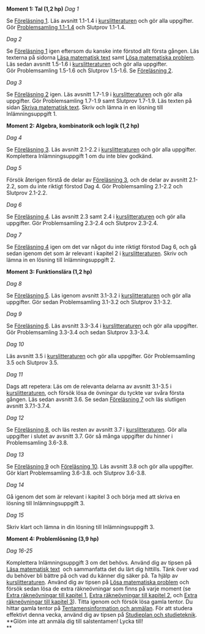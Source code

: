 **Moment 1: Tal (1,2 hp)**
_Dag 1_

Se [Föreläsning 1](https://www.youtube.com/watch?v=eY8toY4A3IY&feature=youtu.be). Läs avsnitt 1.1-1.4 i [kurslitteraturen](https://prep.math.su.se/pluginfile.php/16/course/section/1/FB6.pdf) och gör alla uppgifter. Gör [Problemsamling 1.1-1.4](https://prep.math.su.se/mod/lti/view.php?id=163 "Problemsamling 1.1-1.4") och Slutprov 1.1-1.4.

_Dag 2_

Se [Föreläsning 1](https://www.youtube.com/watch?v=eY8toY4A3IY&feature=youtu.be) igen eftersom du kanske inte förstod allt första gången. Läs texterna på sidorna [Läsa matematisk text](https://prep.math.su.se/mod/book/view.php?id=46&chapterid=7) samt [Lösa matematiska problem](https://prep.math.su.se/mod/book/view.php?id=46&chapterid=8). Läs sedan avsnitt 1.5-1.6 i [kurslitteraturen](https://prep.math.su.se/pluginfile.php/16/course/section/1/FB6.pdf) och gör alla uppgifter. Gör Problemsamling 1.5-1.6 och Slutprov 1.5-1.6. Se [Föreläsning 2](https://www.youtube.com/watch?v=9n4K3Q-vIxw&feature=youtu.be).

_Dag 3_

Se [Föreläsning 2](https://www.youtube.com/watch?v=9n4K3Q-vIxw&feature=youtu.be) igen. Läs avsnitt 1.7-1.9 i [kurslitteraturen](https://prep.math.su.se/pluginfile.php/16/course/section/1/FB6.pdf) och gör alla uppgifter. Gör Problemsamling 1.7-1.9 samt Slutprov 1.7-1.9. Läs texten på sidan [Skriva matematisk text](https://prep.math.su.se/mod/book/view.php?id=46&chapterid=9). Skriv och lämna in en lösning till Inlämningsuppgift 1.

**Moment 2: Algebra, kombinatorik och logik (1,2 hp)**

_Dag 4_

Se [Föreläsning 3](https://www.youtube.com/watch?v=---JkdFkkpA&feature=youtu.be). Läs avsnitt 2.1-2.2 i [kurslitteraturen](https://prep.math.su.se/pluginfile.php/16/course/section/1/FB6.pdf) och gör alla uppgifter. Komplettera Inlämningsuppgift 1 om du inte blev godkänd.

_Dag 5_

Försök återigen förstå de delar av [Föreläsning 3](https://www.youtube.com/watch?v=---JkdFkkpA&feature=youtu.be), och de delar av avsnitt 2.1-2.2, som du inte riktigt förstod Dag 4. Gör Problemsamling 2.1-2.2 och Slutprov 2.1-2.2.

_Dag 6_

Se [Föreläsning 4](https://www.youtube.com/watch?v=7I9bHY8Gi2k&feature=youtu.be). Läs avsnitt 2.3 samt 2.4 i [kurslitteraturen](https://prep.math.su.se/pluginfile.php/16/course/section/1/FB6.pdf) och gör alla uppgifter. Gör Problemsamling 2.3-2.4 och Slutprov 2.3-2.4.

_Dag 7_

Se [Föreläsning 4](https://www.youtube.com/watch?v=7I9bHY8Gi2k&feature=youtu.be) igen om det var något du inte riktigt förstod Dag 6, och gå sedan igenom det som är relevant i kapitel 2 i [kurslitteraturen](https://prep.math.su.se/pluginfile.php/849/mod_resource/content/13/F%C3%B6rberedande%20kurs%20i%20matematik.pdf). Skriv och lämna in en lösning till Inlämningsuppgift 2.

**Moment 3: Funktionslära (1,2 hp)**

_Dag 8_

Se [Föreläsning 5](https://www.youtube.com/watch?v=nLgrKDz-y0I&feature=youtu.be). Läs igenom avsnitt 3.1-3.2 i [kurslitteraturen](https://prep.math.su.se/pluginfile.php/16/course/section/1/FB6.pdf) och gör alla uppgifter. Gör sedan Problemsamling 3.1-3.2 och Slutprov 3.1-3.2.

_Dag 9_

Se [Föreläsning 6](https://www.youtube.com/watch?v=vfA0DdEwI_Y&feature=youtu.be). Läs avsnitt 3.3-3.4 i [kurslitteraturen](https://prep.math.su.se/pluginfile.php/16/course/section/1/FB6.pdf) och gör alla uppgifter. Gör Problemsamling 3.3-3.4 och sedan Slutprov 3.3-3.4.

_Dag 10_

Läs avsnitt 3.5 i [kurslitteraturen](https://prep.math.su.se/pluginfile.php/16/course/section/1/FB6.pdf) och gör alla uppgifter. Gör Problemsamling 3.5 och Slutprov 3.5.

_Dag 11_

Dags att repetera: Läs om de relevanta delarna av avsnitt 3.1-3.5 i [kurslitteraturen](https://prep.math.su.se/pluginfile.php/16/course/section/1/FB6.pdf), och försök lösa de övningar du tyckte var svåra första gången. Läs sedan avsnitt 3.6. Se sedan [Föreläsning 7](https://www.youtube.com/watch?v=bRcw6E3dzd8&feature=youtu.be) och läs slutligen avsnitt 3.7.1-3.7.4.

_Dag 12_

Se [Föreläsning 8](https://www.youtube.com/watch?v=vvG9snQpJ0c&feature=youtu.be), och läs resten av avsnitt 3.7 i [kurslitteraturen](https://prep.math.su.se/pluginfile.php/16/course/section/1/FB6.pdf). Gör alla uppgifter i slutet av avsnitt 3.7. Gör så många uppgifter du hinner i Problemsamling 3.6-3.8.

_Dag 13_

Se [Föreläsning 9](https://www.youtube.com/watch?v=BfcmYD6HPFA&feature=youtu.be) och [Föreläsning 10](https://www.youtube.com/watch?v=zABmTicgX98&feature=youtu.be). Läs avsnitt 3.8 och gör alla uppgifter. Gör klart Problemsamling 3.6-3.8. och Slutprov 3.6-3.8.

_Dag 14_

Gå igenom det som är relevant i kapitel 3 och börja med att skriva en lösning till Inlämningsuppgift 3.

_Dag 15_

Skriv klart och lämna in din lösning till Inlämningsuppgift 3.

**Moment 4: Problemlösning (3,9 hp)**

_Dag 16-25_

Komplettera Inlämningsuppgift 3 om det behövs. Använd dig av tipsen på [Läsa matematisk text](https://prep.math.su.se/mod/book/view.php?id=46&chapterid=8)  och sammanfatta det du lärt dig hittills. Tänk över vad du behöver bli bättre på och vad du känner dig säker på. Ta hjälp av [kurslitteraturen](https://prep.math.su.se/pluginfile.php/16/course/section/1/FB6.pdf). Använd dig av tipsen på [Lösa matematiska problem](https://prep.math.su.se/mod/book/view.php?id=46&chapterid=8) och försök sedan lösa de extra räkneövningar som finns på varje moment (se [Extra räkneövningar till kapitel 1](https://prep.math.su.se/mod/page/view.php?id=11), [Extra räkneövningar till kapitel 2](https://prep.math.su.se/mod/page/view.php?id=12), och [Extra räkneövningar till kapitel 3](https://prep.math.su.se/mod/page/view.php?id=13)). Titta igenom och försök lösa gamla tentor. Du hittar gamla tentor på [Tentamensinformation och anmälan](https://prep.math.su.se/mod/tenta/view.php?id=126). För att studera effektivt denna vecka, använd dig av tipsen på [Studieplan och studieteknik](https://prep.math.su.se/mod/book/view.php?id=46&chapterid=11). **Glöm inte att anmäla dig till salstentamen! Lycka till!  
**